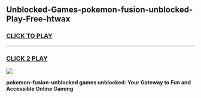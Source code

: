 
## Unblocked-Games-pokemon-fusion-unblocked-Play-Free-htwax
<h3>
<a href="https://premium76.site?title=pokemon-fusion-unblocked&ref=19M">CLICK TO PLAY</a></h3>
<hr>

<h3>
<a href="https://premium76.site?title=pokemon-fusion-unblocked&ref=19M">CLICK 2 PLAY</a>
  
</h3>

<a href="https://premium76.site?title=pokemon-fusion-unblocked&ref=19M"><img src="https://clearcache.store/games.png"></a>


**pokemon-fusion-unblocked games unblocked: Your Gateway to Fun and Accessible Online Gaming**

